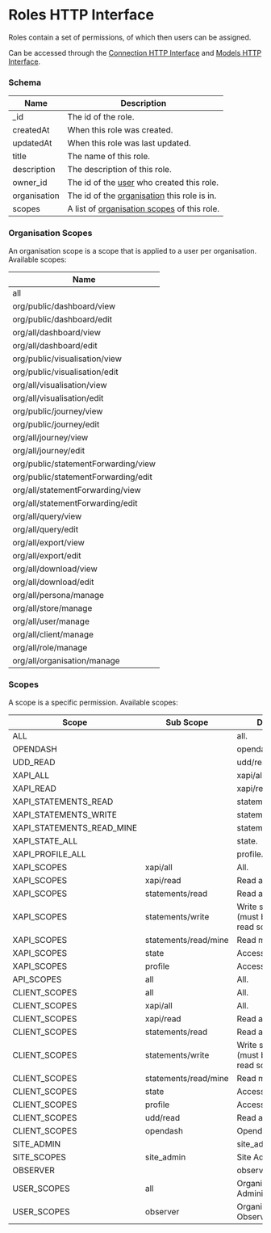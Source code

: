 ---
---

# Roles HTTP Interface

Roles contain a set of permissions, of which then users can be assigned.

Can be accessed through the [Connection HTTP Interface](/http-connection) and [Models HTTP Interface](/http-models). 

### Schema

Name | Description
--- | ---
_id | The id of the role.
createdAt | When this role was created.
updatedAt | When this role was last updated.
title | The name of this role.
description | The description of this role.
owner_id | The id of the [user](/http-users#schema) who created this role.
organisation | The id of the [organisation](/http-organisations#schema) this role is in.
scopes | A list of [organisation scopes](#organisation-scopes) of this role.

### Organisation Scopes

An organisation scope is a scope that is applied to a user per organisation. Available scopes:

Name |
--- |
all |
org/public/dashboard/view |
org/public/dashboard/edit |
org/all/dashboard/view |
org/all/dashboard/edit |
org/public/visualisation/view |
org/public/visualisation/edit |
org/all/visualisation/view |
org/all/visualisation/edit |
org/public/journey/view |
org/public/journey/edit |
org/all/journey/view |
org/all/journey/edit |
org/public/statementForwarding/view |
org/public/statementForwarding/edit |
org/all/statementForwarding/view |
org/all/statementForwarding/edit |
org/all/query/view |
org/all/query/edit |
org/all/export/view |
org/all/export/edit |
org/all/download/view |
org/all/download/edit |
org/all/persona/manage |
org/all/store/manage |
org/all/user/manage |
org/all/client/manage |
org/all/role/manage |
org/all/organisation/manage |


### Scopes

A scope is a specific permission. Available scopes: 

Scope | Sub Scope | Description
--- | --- | ---
ALL | | all.
OPENDASH | | opendash.
UDD_READ | | udd/read.
XAPI_ALL | | xapi/all.
XAPI_READ | | xapi/read.
XAPI_STATEMENTS_READ | | statements/read.
XAPI_STATEMENTS_WRITE | | statements/write.
XAPI_STATEMENTS_READ_MINE | | statements/read/mine.
XAPI_STATE_ALL | | state.
XAPI_PROFILE_ALL | | profile.
XAPI_SCOPES | xapi/all | All.
XAPI_SCOPES | xapi/read | Read all.
XAPI_SCOPES | statements/read | Read all statements.
XAPI_SCOPES | statements/write | Write statements (must be used with a read scope).
XAPI_SCOPES | statements/read/mine | Read my statements.
XAPI_SCOPES | state | Access state.
XAPI_SCOPES | profile | Access profiles.
API_SCOPES | all | All.
CLIENT_SCOPES | all | All.
CLIENT_SCOPES | xapi/all | All.
CLIENT_SCOPES | xapi/read | Read all.
CLIENT_SCOPES | statements/read | Read all statements.
CLIENT_SCOPES | statements/write | Write statements (must be used with a read scope).
CLIENT_SCOPES | statements/read/mine | Read my statements.
CLIENT_SCOPES | state | Access state.
CLIENT_SCOPES | profile | Access profiles.
CLIENT_SCOPES | udd/read | Read all.
CLIENT_SCOPES | opendash | Opendash.
SITE_ADMIN | | site_admin.
SITE_SCOPES | site_admin | Site Administrator.
OBSERVER | | observer.
USER_SCOPES | all | Organisation Administrator.
USER_SCOPES | observer | Organisation Observer.
